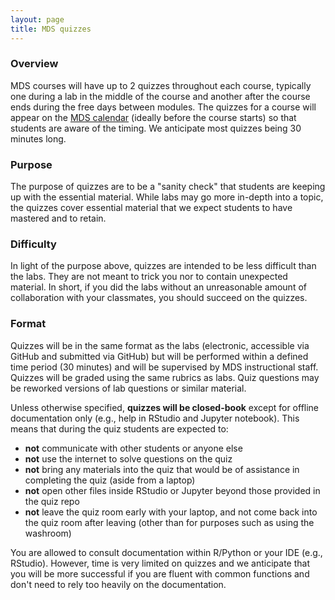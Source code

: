 ```yaml
---
layout: page
title: MDS quizzes
---
```



### Overview
MDS courses will have up to 2 quizzes throughout each course, typically one during a lab in the middle of the course and another after the course ends during the free days between modules. The quizzes for a course will appear on the [MDS calendar](https://ubc-mds.github.io/calendar/) (ideally before the course starts) so that students are aware of the timing. We anticipate most quizzes being 30 minutes long.

### Purpose
The purpose of quizzes are to be a "sanity check" that students are keeping up with the essential material. While labs may go more in-depth into a topic, the quizzes cover essential material that we expect students to have mastered and to retain.

### Difficulty
In light of the purpose above, quizzes are intended to be less difficult than the labs. They are not meant to trick you nor to contain unexpected material. In short, if you did the labs without an unreasonable amount of collaboration with your classmates, you should succeed on the quizzes.

### Format
Quizzes will be in the same format as the labs (electronic, accessible via GitHub and submitted via GitHub) but will be performed within a defined time period (30 minutes) and will be supervised by MDS instructional staff. Quizzes will be graded using the same rubrics as labs. Quiz questions may be reworked versions of lab questions or similar material.

Unless otherwise specified, **quizzes will be closed-book** except for offline documentation only (e.g., help in RStudio and Jupyter notebook). This means that during the quiz students are expected to:

  - **not** communicate with other students or anyone else
  - **not** use the internet to solve questions on the quiz
  - **not** bring any materials into the quiz that would be of assistance in completing the quiz (aside from a laptop)
  - **not** open other files inside RStudio or Jupyter beyond those provided in the quiz repo
  - **not** leave the quiz room early with your laptop, and not come back into the quiz room after leaving (other than for purposes such as using the washroom)

You are allowed to consult documentation within R/Python or your IDE (e.g., RStudio). However, time is very limited on quizzes and we anticipate that you will be more successful if you are fluent with common functions and don't need to rely too heavily on the documentation.
